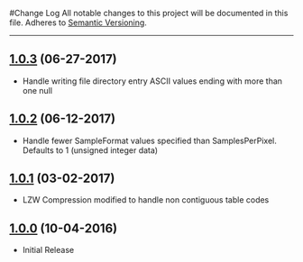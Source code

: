 #Change Log
All notable changes to this project will be documented in this file.
Adheres to [Semantic Versioning](http://semver.org/).

---

## [1.0.3](https://github.com/ngageoint/geopackage-tiff-java/releases/tag/1.0.3) (06-27-2017)

* Handle writing file directory entry ASCII values ending with more than one null

## [1.0.2](https://github.com/ngageoint/geopackage-tiff-java/releases/tag/1.0.2) (06-12-2017)

* Handle fewer SampleFormat values specified than SamplesPerPixel. Defaults to 1 (unsigned integer data)

## [1.0.1](https://github.com/ngageoint/geopackage-tiff-java/releases/tag/1.0.1) (03-02-2017)

* LZW Compression modified to handle non contiguous table codes

## [1.0.0](https://github.com/ngageoint/geopackage-tiff-java/releases/tag/1.0.0) (10-04-2016)

* Initial Release
